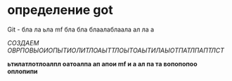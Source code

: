 # определение got 

Git  - бла ла ьла mf бла бла блаалаблаала ал ла а


*СОЗДАЕМ ОВРПОВЫОИОПЫТИОЛИТЛОАЫТТЛОЫТОАЫТИЛАЫОТПАТЛПАПТЛСТ*

**ьтилатлотлоалпл оатоалпа ап апои mf  и  а ал па та вопопопоо  оплопипи**
